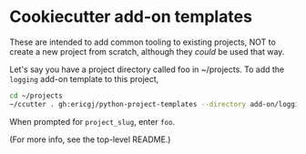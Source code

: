 # Cookiecutter add-on templates

These are intended to add common tooling to existing projects, NOT to create
a new project from scratch, although they *could* be used that way.

Let's say you have a project directory called foo in ~/projects. To add the
`logging` add-on template to this project,

```sh
cd ~/projects
~/ccutter . gh:ericgj/python-project-templates --directory add-on/logging
```

When prompted for `project_slug`, enter `foo`.

(For more info, see the top-level README.)


